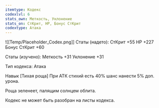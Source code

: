 ```yaml
---
itemtype: Кодекс
codexlvl: 6
stats_own: Меткость, Уклонение
stats_on: СтКрит, HP, Бонус СтКрит
codextype: Атака
---
```

![[Temp/Placeholder_Codex.png]]
Статы (надето):
СтКрит +55
HP +227
Бонус СтКрит +60

Статы (изучено):
Меткость +31
Уклонение +31

Тип кодекса: Атака


Навык
[Тихая роща] При АТК стихий есть 40% шанс нанести 5% доп. урона.

Роща зеленеет, палящим солнцем облита.

Кодекс не может быть разобран на листы кодекса.
